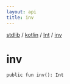 ```yaml
---
layout: api
title: inv
---
```

[stdlib](../../index.md) / [kotlin](../index.md) / [Int](index.md) / [inv](inv.md)

# inv

```
public fun inv(): Int
```
